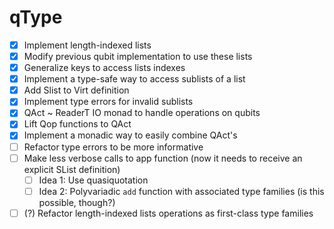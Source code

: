 # qType

- [x] Implement length-indexed lists
- [x] Modify previous qubit implementation to use these lists
- [x] Generalize keys to access lists indexes
- [x] Implement a type-safe way to access sublists of a list
- [x] Add Slist to Virt definition
- [x] Implement type errors for invalid sublists
- [x] QAct ~ ReaderT IO monad to handle operations on qubits
- [x] Lift Qop functions to QAct
- [x] Implement a monadic way to easily combine QAct's
- [ ] Refactor type errors to be more informative
- [ ] Make less verbose calls to app function (now it needs to receive an explicit SList definition)
  - [ ] Idea 1: Use quasiquotation
  - [ ] Idea 2: Polyvariadic `add` function with associated type families (is this possible, though?)
- [ ] (?) Refactor length-indexed lists operations as first-class type families
